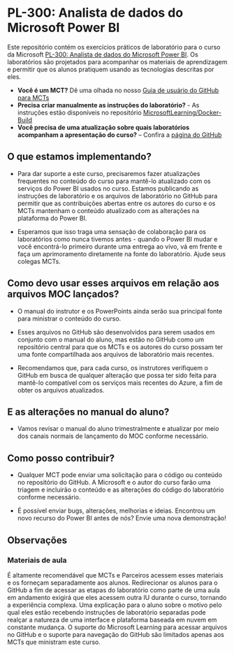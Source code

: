 # PL-300: Analista de dados do Microsoft Power BI

Este repositório contém os exercícios práticos de laboratório para o curso da Microsoft [PL-300: Analista de dados do Microsoft Power BI](https://docs.microsoft.com/en-us/learn/certifications/courses/PL-300T00). Os laboratórios são projetados para acompanhar os materiais de aprendizagem e permitir que os alunos pratiquem usando as tecnologias descritas por eles.

- **Você é um MCT?** Dê uma olhada no nosso [Guia de usuário do GitHub para MCTs](https://microsoftlearning.github.io/MCT-User-Guide/)
- **Precisa criar manualmente as instruções do laboratório?** - As instruções estão disponíveis no repositório [MicrosoftLearning/Docker-Build](https://github.com/MicrosoftLearning/Docker-Build)
- **Você precisa de uma atualização sobre quais laboratórios acompanham a apresentação do curso?** – Confira a [página do GitHub](https://microsoftlearning.github.io/PL-300-Microsoft-Power-BI-Data-Analyst/)

## O que estamos implementando?

- Para dar suporte a este curso, precisaremos fazer atualizações frequentes no conteúdo do curso para mantê-lo atualizado com os serviços do Power BI usados no curso.  Estamos publicando as instruções de laboratório e os arquivos de laboratório no GitHub para permitir que as contribuições abertas entre os autores do curso e os MCTs mantenham o conteúdo atualizado com as alterações na plataforma do Power BI.

- Esperamos que isso traga uma sensação de colaboração para os laboratórios como nunca tivemos antes - quando o Power BI mudar e você encontrá-lo primeiro durante uma entrega ao vivo, vá em frente e faça um aprimoramento diretamente na fonte do laboratório.  Ajude seus colegas MCTs.

## Como devo usar esses arquivos em relação aos arquivos MOC lançados?

- O manual do instrutor e os PowerPoints ainda serão sua principal fonte para ministrar o conteúdo do curso.

- Esses arquivos no GitHub são desenvolvidos para serem usados em conjunto com o manual do aluno, mas estão no GitHub como um repositório central para que os MCTs e os autores do curso possam ter uma fonte compartilhada aos arquivos de laboratório mais recentes.

- Recomendamos que, para cada curso, os instrutores verifiquem o GitHub em busca de qualquer alteração que possa ter sido feita para mantê-lo compatível com os serviços mais recentes do Azure, a fim de obter os arquivos atualizados.

## E as alterações no manual do aluno?

- Vamos revisar o manual do aluno trimestralmente e atualizar por meio dos canais normais de lançamento do MOC conforme necessário.

## Como posso contribuir?

- Qualquer MCT pode enviar uma solicitação para o código ou conteúdo no repositório do GitHub. A Microsoft e o autor do curso farão uma triagem e incluirão o conteúdo e as alterações do código do laboratório conforme necessário.

- É possível enviar bugs, alterações, melhorias e ideias.  Encontrou um novo recurso do Power BI antes de nós?  Envie uma nova demonstração!

## Observações

### Materiais de aula

É altamente recomendável que MCTs e Parceiros acessem esses materiais e os forneçam separadamente aos alunos.  Redirecionar os alunos para o GitHub a fim de acessar as etapas do laboratório como parte de uma aula em andamento exigirá que eles acessem outra IU durante o curso, tornando a experiência complexa. Uma explicação para o aluno sobre o motivo pelo qual eles estão recebendo instruções de laboratório separadas pode realçar a natureza de uma interface e plataforma baseada em nuvem em constante mudança. O suporte do Microsoft Learning para acessar arquivos no GitHub e o suporte para navegação do GitHub são limitados apenas aos MCTs que ministram este curso.

